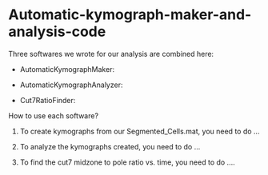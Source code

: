 # Automatic-kymograph-maker-and-analysis-code


Three softwares we wrote for our analysis are combined here: 


- AutomaticKymographMaker: 

- AutomaticKymographAnalyzer:

- Cut7RatioFinder: 



How to use each software? 

1. To create kymographs from our Segmented_Cells.mat, you need to do ...


2. To analyze the kymographs created, you need to do ...

3. To find the cut7 midzone to pole ratio vs. time, you need to do ....
